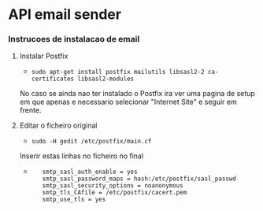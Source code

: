 # API email sender

### Instrucoes de instalacao de email

1. Instalar Postfix

    * ```sudo apt-get install postfix mailutils libsasl2-2 ca-certificates libsasl2-modules```

   No caso se ainda nao ter instalado o Postfix ira ver uma pagina de setup em que apenas e necessario selecionar "Internet Site" e seguir em frente.

2. Editar o ficheiro original

    * ```sudo -H gedit /etc/postfix/main.cf```

    Inserir estas linhas no ficheiro no final

    * ```relayhost = [smtp.gmail.com]:587
         smtp_sasl_auth_enable = yes
         smtp_sasl_password_maps = hash:/etc/postfix/sasl_passwd
         smtp_sasl_security_options = noanonymous
         smtp_tls_CAfile = /etc/postfix/cacert.pem
         smtp_use_tls = yes
    ```